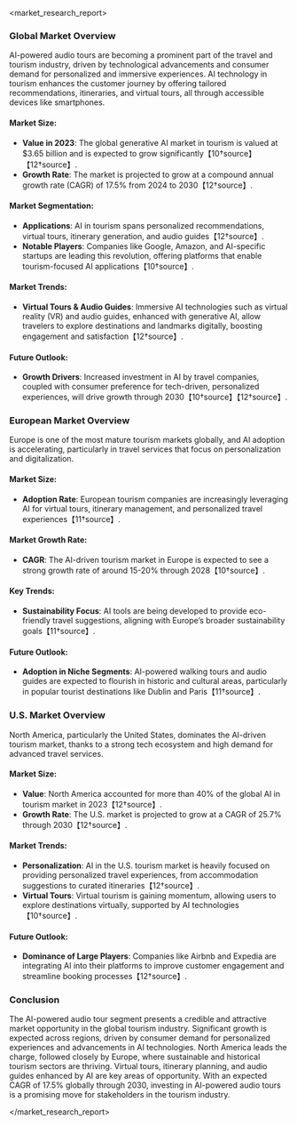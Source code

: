 <market_research_report>

### Global Market Overview
AI-powered audio tours are becoming a prominent part of the travel and tourism industry, driven by technological advancements and consumer demand for personalized and immersive experiences. AI technology in tourism enhances the customer journey by offering tailored recommendations, itineraries, and virtual tours, all through accessible devices like smartphones.

#### Market Size:
- **Value in 2023**: The global generative AI market in tourism is valued at $3.65 billion and is expected to grow significantly【10†source】【12†source】.
- **Growth Rate**: The market is projected to grow at a compound annual growth rate (CAGR) of 17.5% from 2024 to 2030【12†source】.
  
#### Market Segmentation:
- **Applications**: AI in tourism spans personalized recommendations, virtual tours, itinerary generation, and audio guides【12†source】.
- **Notable Players**: Companies like Google, Amazon, and AI-specific startups are leading this revolution, offering platforms that enable tourism-focused AI applications【10†source】.

#### Market Trends:
- **Virtual Tours & Audio Guides**: Immersive AI technologies such as virtual reality (VR) and audio guides, enhanced with generative AI, allow travelers to explore destinations and landmarks digitally, boosting engagement and satisfaction【12†source】.

#### Future Outlook:
- **Growth Drivers**: Increased investment in AI by travel companies, coupled with consumer preference for tech-driven, personalized experiences, will drive growth through 2030【10†source】【12†source】.

### European Market Overview
Europe is one of the most mature tourism markets globally, and AI adoption is accelerating, particularly in travel services that focus on personalization and digitalization.

#### Market Size:
- **Adoption Rate**: European tourism companies are increasingly leveraging AI for virtual tours, itinerary management, and personalized travel experiences【11†source】.
  
#### Market Growth Rate:
- **CAGR**: The AI-driven tourism market in Europe is expected to see a strong growth rate of around 15-20% through 2028【10†source】.

#### Key Trends:
- **Sustainability Focus**: AI tools are being developed to provide eco-friendly travel suggestions, aligning with Europe’s broader sustainability goals【11†source】.
  
#### Future Outlook:
- **Adoption in Niche Segments**: AI-powered walking tours and audio guides are expected to flourish in historic and cultural areas, particularly in popular tourist destinations like Dublin and Paris【11†source】.

### U.S. Market Overview
North America, particularly the United States, dominates the AI-driven tourism market, thanks to a strong tech ecosystem and high demand for advanced travel services.

#### Market Size:
- **Value**: North America accounted for more than 40% of the global AI in tourism market in 2023【12†source】.
- **Growth Rate**: The U.S. market is projected to grow at a CAGR of 25.7% through 2030【12†source】.

#### Market Trends:
- **Personalization**: AI in the U.S. tourism market is heavily focused on providing personalized travel experiences, from accommodation suggestions to curated itineraries【12†source】.
- **Virtual Tours**: Virtual tourism is gaining momentum, allowing users to explore destinations virtually, supported by AI technologies【10†source】.

#### Future Outlook:
- **Dominance of Large Players**: Companies like Airbnb and Expedia are integrating AI into their platforms to improve customer engagement and streamline booking processes【12†source】.

### Conclusion
The AI-powered audio tour segment presents a credible and attractive market opportunity in the global tourism industry. Significant growth is expected across regions, driven by consumer demand for personalized experiences and advancements in AI technologies. North America leads the charge, followed closely by Europe, where sustainable and historical tourism sectors are thriving. Virtual tours, itinerary planning, and audio guides enhanced by AI are key areas of opportunity. With an expected CAGR of 17.5% globally through 2030, investing in AI-powered audio tours is a promising move for stakeholders in the tourism industry.

</market_research_report>
